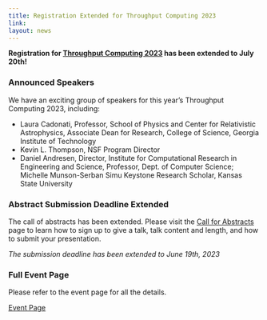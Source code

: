 ```yaml
---
title: Registration Extended for Throughput Computing 2023
link:
layout: news
---
```


**Registration for [Throughput Computing 2023](https://agenda.hep.wisc.edu/event/2014/) has been extended to July 20th!**

### Announced Speakers

We have an exciting group of speakers for this year’s Throughput Computing 2023, including:


- Laura Cadonati, Professor, School of Physics and Center for Relativistic Astrophysics, Associate Dean for Research, College of Science, Georgia Institute of Technology
- Kevin L. Thompson, NSF Program Director
- Daniel Andresen, Director, Institute for Computational Research in Engineering and Science, Professor, Dept. of Computer Science; Michelle Munson-Serban Simu Keystone Research Scholar, Kansas State University

### Abstract Submission Deadline Extended

The call of abstracts has been extended. Please visit the [Call for Abstracts](https://agenda.hep.wisc.edu/event/2014/abstracts/) page to learn how to sign up to give a talk, talk content and length, and how to submit your presentation.

*The submission deadline has been extended to June 19th, 2023*

### Full Event Page

Please refer to the event page for all the details. 

[Event Page](https://path-cc.io/events/throughput-computing-2023/)
